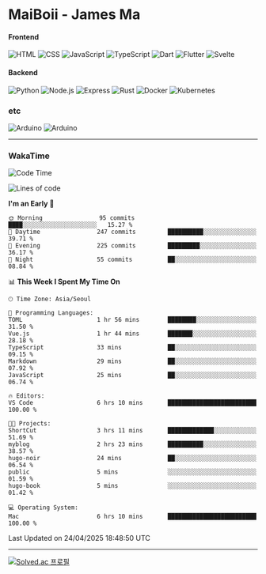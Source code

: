 # MaiBoii - James Ma

#### Frontend
![HTML](https://img.shields.io/badge/-HTML-E34F26?style=flat-square&logo=html5&logoColor=white)
![CSS](https://img.shields.io/badge/-CSS-1572B6?style=flat-square&logo=css3)
![JavaScript](https://img.shields.io/badge/-JavaScript-F7DF1E?style=flat-square&logo=javascript&logoColor=black)
![TypeScript](https://img.shields.io/badge/-TypeScript-02569B?style=flat-square&logo=typescript&logoColor=white)
![Dart](https://img.shields.io/badge/-Dart-0175C2?style=flat-square&logo=dart)
![Flutter](https://img.shields.io/badge/-Flutter-02569B?style=flat-square&logo=flutter)
![Svelte](https://img.shields.io/badge/-Svelte-E34F26?style=flat-square&logo=svelte&logoColor=white)


#### Backend
![Python](https://img.shields.io/badge/-Python-3776AB?style=flat-square&logo=python&logoColor=white)
![Node.js](https://img.shields.io/badge/-Node.js-339933?style=flat-square&logo=node.js&logoColor=white)
![Express](https://img.shields.io/badge/-Express-339933?style=flat-square&logo=express&logoColor=white)
![Rust](https://img.shields.io/badge/-Rust-000000?style=flat-square&logo=rust&logoColor=white)
![Docker](https://img.shields.io/badge/-Docker-2496ED?style=flat-square&logo=docker&logoColor=white)
![Kubernetes](https://img.shields.io/badge/-Kubernetes-326CE5?style=flat-square&logo=kubernetes&logoColor=white)


### etc
![Arduino](https://img.shields.io/badge/-Arduino-00878F?style=flat-square&logo=arduino&logoColor=white)
![Arduino](https://img.shields.io/badge/-Unity-232326?style=flat-square&logo=unity&logoColor=white)

---
### WakaTime
<!--START_SECTION:waka-->
![Code Time](http://img.shields.io/badge/Code%20Time-1%2C066%20hrs%2018%20mins-blue)

![Lines of code](https://img.shields.io/badge/From%20Hello%20World%20I%27ve%20Written-1.9%20million%20lines%20of%20code-blue)

**I'm an Early 🐤** 

```text
🌞 Morning                95 commits          ████░░░░░░░░░░░░░░░░░░░░░   15.27 % 
🌆 Daytime                247 commits         ██████████░░░░░░░░░░░░░░░   39.71 % 
🌃 Evening                225 commits         █████████░░░░░░░░░░░░░░░░   36.17 % 
🌙 Night                  55 commits          ██░░░░░░░░░░░░░░░░░░░░░░░   08.84 % 
```


📊 **This Week I Spent My Time On** 

```text
🕑︎ Time Zone: Asia/Seoul

💬 Programming Languages: 
TOML                     1 hr 56 mins        ████████░░░░░░░░░░░░░░░░░   31.50 % 
Vue.js                   1 hr 44 mins        ███████░░░░░░░░░░░░░░░░░░   28.18 % 
TypeScript               33 mins             ██░░░░░░░░░░░░░░░░░░░░░░░   09.15 % 
Markdown                 29 mins             ██░░░░░░░░░░░░░░░░░░░░░░░   07.92 % 
JavaScript               25 mins             ██░░░░░░░░░░░░░░░░░░░░░░░   06.74 % 

🔥 Editors: 
VS Code                  6 hrs 10 mins       █████████████████████████   100.00 % 

🐱‍💻 Projects: 
ShortCut                 3 hrs 11 mins       █████████████░░░░░░░░░░░░   51.69 % 
myblog                   2 hrs 23 mins       ██████████░░░░░░░░░░░░░░░   38.57 % 
hugo-noir                24 mins             ██░░░░░░░░░░░░░░░░░░░░░░░   06.54 % 
public                   5 mins              ░░░░░░░░░░░░░░░░░░░░░░░░░   01.59 % 
hugo-book                5 mins              ░░░░░░░░░░░░░░░░░░░░░░░░░   01.42 % 

💻 Operating System: 
Mac                      6 hrs 10 mins       █████████████████████████   100.00 % 
```


 Last Updated on 24/04/2025 18:48:50 UTC
<!--END_SECTION:waka-->
---
[![Solved.ac
프로필](http://mazassumnida.wtf/api/v2/generate_badge?boj=msu2020)](https://solved.ac/msu2020)
